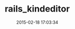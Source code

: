 ---
layout: post
title:  "rails_kindeditor"
repo:   "Macrow/rails_kindeditor"
date:   2015-02-18 17:03:34
gemurl: http://github.com/Macrow
---
